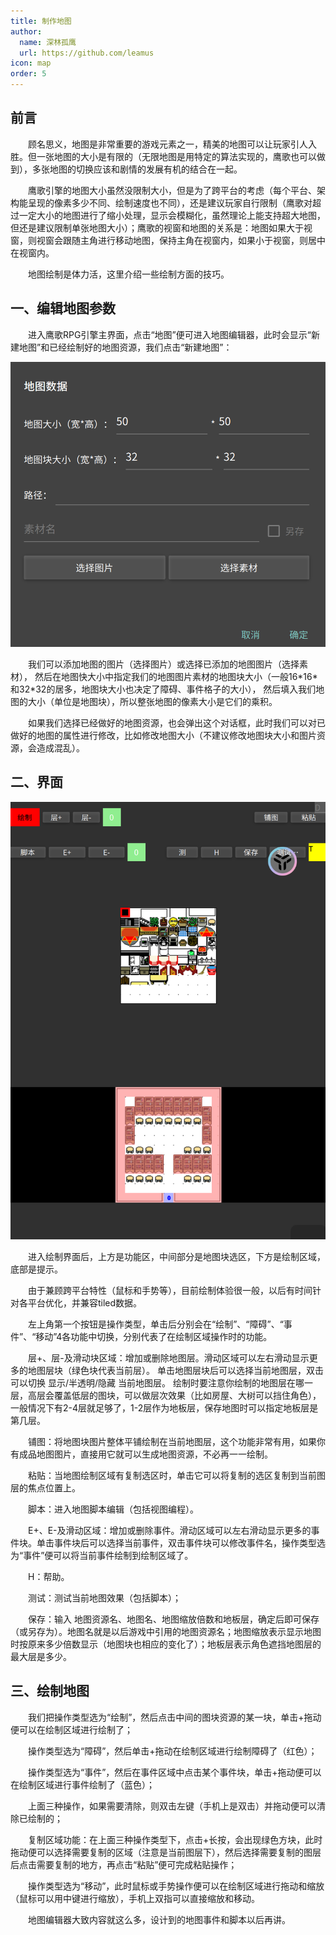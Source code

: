```yaml
---
title: 制作地图
author:
  name: 深林孤鹰
  url: https://github.com/leamus
icon: map
order: 5
---
```


## 前言

&emsp;&emsp;顾名思义，地图是非常重要的游戏元素之一，精美的地图可以让玩家引人入胜。但一张地图的大小是有限的（无限地图是用特定的算法实现的，鹰歌也可以做到），多张地图的切换应该和剧情的发展有机的结合在一起。

&emsp;&emsp;鹰歌引擎的地图大小虽然没限制大小，但是为了跨平台的考虑（每个平台、架构能呈现的像素多少不同、绘制速度也不同），还是建议玩家自行限制（鹰歌对超过一定大小的地图进行了缩小处理，显示会模糊化，虽然理论上能支持超大地图，但还是建议限制单张地图大小）；鹰歌的视窗和地图的关系是：地图如果大于视窗，则视窗会跟随主角进行移动地图，保持主角在视窗内，如果小于视窗，则居中在视窗内。

&emsp;&emsp;地图绘制是体力活，这里介绍一些绘制方面的技巧。

## 一、编辑地图参数

&emsp;&emsp;进入鹰歌RPG引擎主界面，点击“地图”便可进入地图编辑器，此时会显示“新建地图”和已经绘制好的地图资源，我们点击“新建地图”：

![新建地图](image/4.制作地图/1702874142848.png)

&emsp;&emsp;我们可以添加地图的图片（选择图片）或选择已添加的地图图片（选择素材），
然后在地图快大小中指定我们的地图图片素材的地图块大小（一般16\*16*和32\*32的居多，地图块大小也决定了障碍、事件格子的大小），
然后填入我们地图的大小（单位是地图块），所以整张地图的像素大小是它们的乘积。

&emsp;&emsp;如果我们选择已经做好的地图资源，也会弹出这个对话框，此时我们可以对已做好的地图的属性进行修改，比如修改地图大小（不建议修改地图块大小和图片资源，会造成混乱）。

## 二、界面

![绘制地图](image/4.制作地图/1702875174211.png)

&emsp;&emsp;进入绘制界面后，上方是功能区，中间部分是地图块选区，下方是绘制区域，底部是提示。

&emsp;&emsp;由于兼顾跨平台特性（鼠标和手势等），目前绘制体验很一般，以后有时间针对各平台优化，并兼容tiled数据。

&emsp;&emsp;左上角第一个按钮是操作类型，单击后分别会在“绘制”、“障碍”、“事件”、“移动”4各功能中切换，分别代表了在绘制区域操作时的功能。

&emsp;&emsp;层+、层-及滑动块区域：增加或删除地图层。滑动区域可以左右滑动显示更多的地图层块（绿色块代表当前层）。
单击地图层块后可以选择当前地图层，双击可以切换 显示/半透明/隐藏 当前地图层。
绘制时要注意你绘制的地图层在哪一层，高层会覆盖低层的图块，可以做层次效果（比如房屋、大树可以挡住角色），
一般情况下有2-4层就足够了，1-2层作为地板层，保存地图时可以指定地板层是第几层。

&emsp;&emsp;铺图：将地图块图片整体平铺绘制在当前地图层，这个功能非常有用，如果你有成品地图图片，直接用它就可以生成地图资源，不必再一一绘制。

&emsp;&emsp;粘贴：当地图绘制区域有复制选区时，单击它可以将复制的选区复制到当前图层的焦点位置上。

&emsp;&emsp;脚本：进入地图脚本编辑（包括视图编程）。

&emsp;&emsp;E+、E-及滑动区域：增加或删除事件。滑动区域可以左右滑动显示更多的事件块。单击事件块后可以选择当前事件，双击事件块可以修改事件名，操作类型选为“事件”便可以将当前事件绘制到绘制区域了。

&emsp;&emsp;H：帮助。

&emsp;&emsp;测试：测试当前地图效果（包括脚本）；

&emsp;&emsp;保存：输入 地图资源名、地图名、地图缩放倍数和地板层，确定后即可保存（或另存为）。地图名就是以后游戏中引用的地图资源名；地图缩放表示显示地图时按原来多少倍数显示（地图块也相应的变化了）；地板层表示角色遮挡地图层的最大层是多少。

## 三、绘制地图

&emsp;&emsp;我们把操作类型选为“绘制”，然后点击中间的图块资源的某一块，单击+拖动便可以在绘制区域进行绘制了；

&emsp;&emsp;操作类型选为“障碍”，然后单击+拖动在绘制区域进行绘制障碍了（红色）；

&emsp;&emsp;操作类型选为“事件”，然后在事件区域中点击某个事件块，单击+拖动便可以在绘制区域进行事件绘制了（蓝色）；

&emsp;&emsp;上面三种操作，如果需要清除，则双击左键（手机上是双击）并拖动便可以清除已绘制的；

&emsp;&emsp;复制区域功能：在上面三种操作类型下，点击+长按，会出现绿色方块，此时拖动便可以选择需要复制的区域（注意是当前图层下），然后选择需要复制的图层后点击需要复制的地方，再点击“粘贴”便可完成粘贴操作；

&emsp;&emsp;操作类型选为“移动”，此时鼠标或手势操作便可以在绘制区域进行拖动和缩放（鼠标可以用中键进行缩放），手机上双指可以直接缩放和移动。

&emsp;&emsp;地图编辑器大致内容就这么多，设计到的地图事件和脚本以后再讲。
